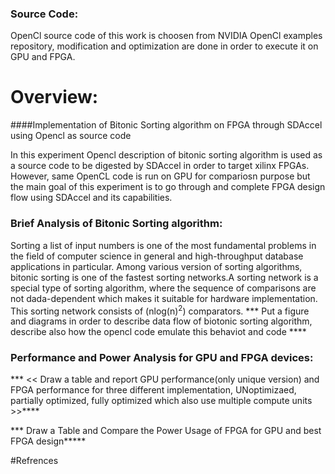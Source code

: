 ### Source Code:

OpenCl source code of this work is choosen from NVIDIA OpenCl examples repository, modification and optimization are done in order to execute it on GPU and FPGA.      

# Overview:

####Implementation of Bitonic Sorting algorithm on FPGA through SDAccel using Opencl as source code

In this experiment Opencl description of bitonic sorting algorithm is used as a source code to be digested by SDAccel in order to target xilinx FPGAs. However, same OpenCL code is run on GPU for compariosn purpose but the main goal of this experiment is to go through and complete FPGA design flow using SDAccel and its capabilities.

### Brief Analysis of Bitonic Sorting algorithm:

Sorting a list of input numbers is one of the most fundamental problems in the field of computer science in general and high-throughput database applications in particular. Among various version of sorting algorithms, bitonic sorting is one of the fastest sorting networks.A sorting network is a special type of sorting algorithm, where the sequence of comparisons are not dada-dependent which makes it suitable for hardware implementation.
This sorting network consists of (nlog(n)<sup>2</sup>) comparators. *** Put a figure and diagrams in order to describe data flow of biotonic sorting algorithm, describe also how the opencl code emulate this behaviot and code ****

### Performance and Power Analysis for GPU and FPGA devices: 
*** <<  Draw a table and report GPU performance(only unique version) and FPGA performance for three different implementation, UNoptimizaed, partially optimized, fully optimized which also use multiple compute units >>****

***   Draw a Table and Compare the Power Usage of FPGA for GPU and best FPGA design*****

#Refrences










